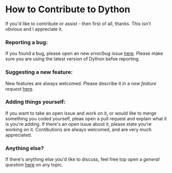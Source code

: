 # How to Contribute to Dython
If you'd like to contribute or assist - then first of all, thanks. This isn't obvious and I appreciate it.

### Reporting a bug:
If you found a bug, please open an new _error/bug issue_ [here](https://github.com/shakedzy/dython/issues/new/choose). 
Please make sure you are using the latest version of Dython befoe reporting.

### Suggesting a new feature:
New features are always welcomed. Please describe it in a _new feature request_ [here](https://github.com/shakedzy/dython/issues/new/choose). 

### Adding things yourself:
If you want to take an open issue and work on it, or would like to merge something you coded yourself, pleae open a pull request and explain what it is you're adding. If there's an open issue about it, please state you're working on it. Contibutions are always welcomed, and are very much appreciated.

### Anything else?
If there's anything else you'd like to discuss, feel free top open a _general question_ [here](https://github.com/shakedzy/dython/issues/new/choose) on any topic.
